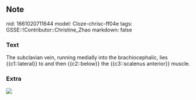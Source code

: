 ## Note
nid: 1661020711644
model: Cloze-chrisc-ff04e
tags: GSSE::!Contributor::Christine_Zhao
markdown: false

### Text
<div>
  <div>
    <div>
      <div>
        The subclavian vein, running medially into the
        brachiocephalic, lies {{c1::lateral}} to and then
        {{c2::below}} the {{c3::scalenus anterior}} muscle.
      </div>
    </div>
  </div>
</div>

### Extra
<img src="Screen%20Shot%202021-06-03%20at%201.31.20%20pm.png">

